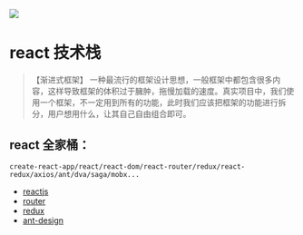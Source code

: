 ![](logo.png)
# **react 技术栈**
> 【渐进式框架】 一种最流行的框架设计思想，一般框架中都包含很多内容，这样导致框架的体积过于臃肿，拖慢加载的速度。真实项目中，我们使用一个框架，不一定用到所有的功能，此时我们应该把框架的功能进行拆分，用户想用什么，让其自己自由组合即可。
## react 全家桶：
```
create-react-app/react/react-dom/react-router/redux/react-redux/axios/ant/dva/saga/mobx...
```

+  [reactjs](./reactjs)
+  [router](./router)
+  [redux](./redux)
+  [ant-design](./antd)


